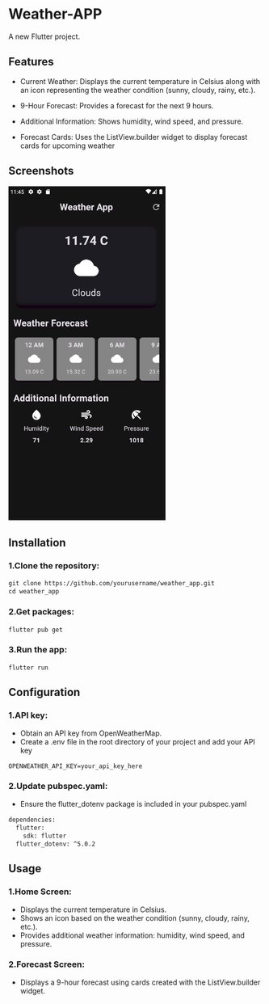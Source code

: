
# Weather-APP

A new Flutter project.

## Features

- Current Weather: Displays the current temperature in Celsius along with an icon representing the weather condition (sunny, cloudy, rainy, etc.).

- 9-Hour Forecast: Provides a forecast for the next 9 hours.

- Additional Information: Shows humidity, wind speed, and pressure.

- Forecast Cards: Uses the ListView.builder widget to display forecast cards for upcoming weather

## Screenshots
![Alt Text](screenshots/app.png)

## Installation

### 1.Clone the repository:
```
git clone https://github.com/yourusername/weather_app.git
cd weather_app
```

### 2.Get packages:
```
flutter pub get
```

### 3.Run the app:
```
flutter run
```


## Configuration

### 1.API key:
- Obtain an API key from OpenWeatherMap.
- Create a .env file in the root directory of your project and add your API key

```
OPENWEATHER_API_KEY=your_api_key_here
```

### 2.Update pubspec.yaml:

- Ensure the flutter_dotenv package is included in your pubspec.yaml

```
dependencies:
  flutter:
    sdk: flutter
  flutter_dotenv: ^5.0.2
```


## Usage

### 1.Home Screen:
- Displays the current temperature in Celsius.
- Shows an icon based on the weather condition (sunny, cloudy, rainy, etc.).
- Provides additional weather information: humidity, wind speed, and pressure.

### 2.Forecast Screen:
- Displays a 9-hour forecast using cards created with the ListView.builder widget.

